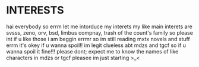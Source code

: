 # INTERESTS
 hai everybody so errm let me intorduce my interets my like main interets are svsss, zeno, orv, bsd, limbus compnay, trash of the count's family so please int if u like those i am beggin
 errmr so im still reading mxtx novels and stuff errm it's okey if u wanna spoil!! im legit clueless abt mdzs and tgcf so if u wanna spoil it fine!!! please dont; expect me to know the names of like characters in mdzs or tgcf pleasee im just starting >_< 
